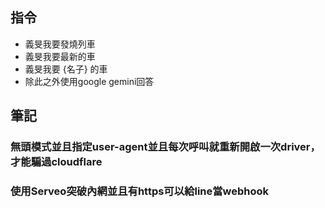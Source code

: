 ## 指令

- 義旻我要發燒列車
- 義旻我要最新的車
- 義旻我要 {名子} 的車
- 除此之外使用google gemini回答

## 筆記
### 無頭模式並且指定user-agent並且每次呼叫就重新開啟一次driver，才能騙過cloudflare

### 使用Serveo突破內網並且有https可以給line當webhook
